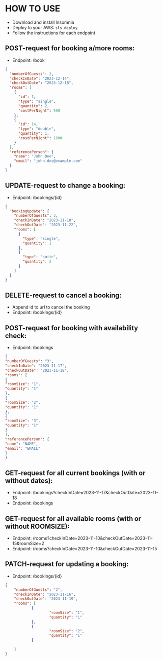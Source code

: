 <!--
title: 'AWS NodeJS Example'
description: 'This template demonstrates how to deploy a NodeJS function running on AWS Lambda using the traditional Serverless Framework.'
layout: Doc
framework: v3
platform: AWS
language: nodeJS
priority: 1
authorLink: 'https://github.com/serverless'
authorName: 'Serverless, inc.'
authorAvatar: 'https://avatars1.githubusercontent.com/u/13742415?s=200&v=4'
-->

# HOW TO USE

- Download and install Insomnia
- Deploy to your AWS: `sls deploy`
- Follow the instructions for each endpoint

## POST-request for booking a/more rooms:

- Endpoint: /book

```json
{
  "numberOfGuests": 3,
  "checkInDate": "2023-12-14",
  "checkOutDate": "2023-12-18",
  "rooms": [
    {
      "id": 1,
      "type": "single",
      "quantity": 2,
      "costPerNight": 500
    },
    {
      "id": 14,
      "type": "double",
      "quantity": 1,
      "costPerNight": 1000
    }
  ],
  "referencePerson": {
    "name": "John Doe",
    "email": "john.doe@example.com"
  }
}
```

## UPDATE-request to change a booking:

- Endpoint: /bookings/{id}

```json
{
  "bookingUpdate": {
    "numberOfGuests": 3,
    "checkInDate": "2023-11-18",
    "checkOutDate": "2023-11-22",
    "rooms": [
      {
        "type": "single",
        "quantity": 1
      },
      {
        "type": "suite",
        "quantity": 2
      }
    ]
  }
}
```

## DELETE-request to cancel a booking:
- Append id to url to cancel the booking
- Endpoint: /bookings/{id}

## POST-request for booking with availability check:

- Endpoint: /bookings

```json
{
"numberOfGuests": "3",
"checkInDate": "2023-11-17",
"checkOutDate": "2023-11-18",
"rooms": [
{
"roomSize": "1",
"quantity": "1"
},
{
"roomSize": "2",
"quantity": "1"
},
{
"roomSize": "3",
"quantity": "1"
}
],
"referencePerson": {
"name": "NAME",
"email": "EMAIL"
}
}
```
## GET-request for all current bookings (with or without dates):

- Endpoint: /bookings?checkInDate=2023-11-17&checkOutDate=2023-11-18
- Endpoint: /bookings

## GET-request for all available rooms (with or without ROOMSIZE):

- Endpoint: /rooms?checkInDate=2023-11-10&checkOutDate=2023-11-15&roomSize=2
- Endpoint: /rooms?checkInDate=2023-11-10&checkOutDate=2023-11-15

## PATCH-request for updating a booking:

- Endpoint: /bookings/{id}

```json
{
	"numberOfGuests": "2",
	"checkInDate": "2023-11-16",
	"checkOutDate": "2023-11-19",
	"rooms": [
			{
					"roomSize": "1",
					"quantity": "1"
			},
			{
					"roomSize": "2",
					"quantity": "1"
			}
	
	]
}
```
